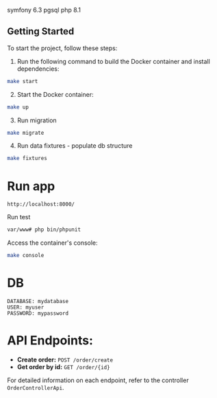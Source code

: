 symfony 6.3
pgsql
php 8.1

## Getting Started

To start the project, follow these steps:

1. Run the following command to build the Docker container and install dependencies:

```bash
make start
```

2. Start the Docker container:

```bash
make up
```

3. Run migration
```bash
make migrate
```

4. Run data fixtures - populate db structure
```bash
make fixtures
```

# Run app

```plaintext
http://localhost:8000/
```
Run test
```bash
var/www# php bin/phpunit
```

Access the container's console:

```bash
make console
```

# DB 
    DATABASE: mydatabase
    USER: myuser
    PASSWORD: mypassword

# API Endpoints:

- **Create order:** `POST /order/create`
- **Get order by id:** `GET /order/{id}`

For detailed information on each endpoint, refer to the controller `OrderControllerApi`.
